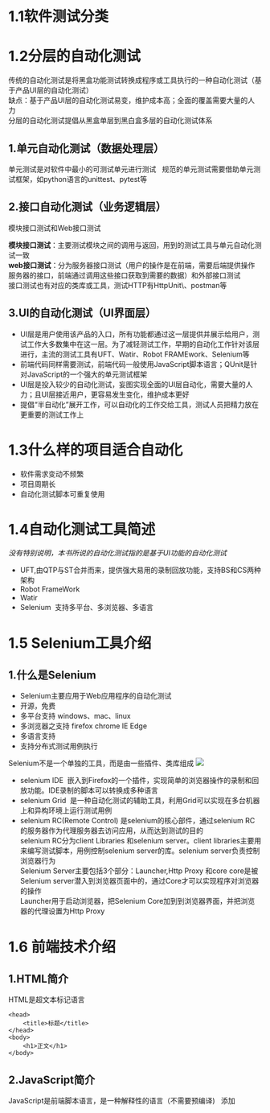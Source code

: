 # 1.1软件测试分类
# 1.2分层的自动化测试
传统的自动化测试是将黑盒功能测试转换成程序或工具执行的一种自动化测试（基于产品UI层的自动化测试）  
缺点：基于产品UI层的自动化测试易变，维护成本高；全面的覆盖需要大量的人力  
分层的自动化测试提倡从黑盒单层到黑白盒多层的自动化测试体系  
## 1.单元自动化测试（数据处理层）
单元测试是对软件中最小的可测试单元进行测试  
规范的单元测试需要借助单元测试框架，如python语言的unittest、pytest等
## 2.接口自动化测试（业务逻辑层）
模块接口测试和Web接口测试  

**模块接口测试**：主要测试模块之间的调用与返回，用到的测试工具与单元自动化测试一致  
**web接口测试**：分为服务器接口测试（用户的操作是在前端，需要后端提供操作服务器的接口，前端通过调用这些接口获取到需要的数据）和外部接口测试  
接口测试也有对应的类库或工具，测试HTTP有HttpUnit\、postman等
## 3.UI的自动化测试（UI界面层）  
- UI层是用户使用该产品的入口，所有功能都通过这一层提供并展示给用户，测试工作大多数集中在这一层。为了减轻测试工作，早期的自动化工作针对该层进行，主流的测试工具有UFT、Watir、Robot FRAMEwork、Selenium等
- 前端代码同样需要测试，前端代码一般使用JavaScript脚本语言；QUnit是针对JavaScript的一个强大的单元测试框架
- UI层是投入较少的自动化测试，妄图实现全面的UI层自动化，需要大量的人力；且UI层接近用户，更容易发生变化，维护成本更好
- 提倡“半自动化”展开工作，可以自动化的工作交给工具，测试人员把精力放在更重要的测试工作上
# 1.3什么样的项目适合自动化  
- 软件需求变动不频繁
- 项目周期长
- 自动化测试脚本可重复使用
# 1.4自动化测试工具简述
*没有特别说明，本书所说的自动化测试指的是基于UI功能的自动化测试*  
- UFT,由QTP与ST合并而来，提供强大易用的录制回放功能，支持BS和CS两种架构
- Robot FrameWork
- Watir
- Selenium  支持多平台、多浏览器、多语言
# 1.5 Selenium工具介绍
## 1.什么是Selenium
- Selenium主要应用于Web应用程序的自动化测试
- 开源，免费
- 多平台支持 windows、mac、linux
- 多浏览器之支持 firefox chrome IE Edge
- 多语言支持 
- 支持分布式测试用例执行

Selenium不是一个单独的工具，而是由一些插件、类库组成
![](https://github.com/crl608/SELENIUM/blob/master/1.png)  

- selenium IDE  嵌入到Firefox的一个插件，实现简单的浏览器操作的录制和回放功能。IDE录制的脚本可以转换成多种语言
- selenium Grid  是一种自动化测试的辅助工具，利用Grid可以实现在多台机器上和异构环境上运行测试用例
- selenium RC(Remote Control) 是selenium的核心部件，通过selenium RC的服务器作为代理服务器去访问应用，从而达到测试的目的  
selenium RC分为client Libraries 和selenium server。client libraries主要用来编写测试脚本，用例控制selenium server的库。selenium server负责控制浏览器行为  
Selenium Server主要包括3个部分：Launcher,Http Proxy 和core
core是被Selenium server潜入到浏览器页面中的，通过Core才可以实现程序对浏览器的操作  
Launcher用于启动浏览器，把Selenium Core加到到浏览器界面，并把浏览器的代理设置为Http Proxy

# 1.6 前端技术介绍
## 1.HTML简介  
HTML是超文本标记语言
> <html>
    <head>
        <title>标题</title>
    </head>
    <body>
        <h1>正文</h1>
    </body>
</html>

## 2.JavaScript简介  
JavaScript是前端脚本语言，是一种解释性的语言（不需要预编译)  
添加<script>标签，并通过type属性定义脚本语言
 > <html>
    <head>
        <title>标题</title>
    </head>
    <body>
        <script type="text/javascript">
            document.write("HEllo World!")
        </script>
    </body>
</html>
    
## 3.xml简介 
xml是扩展标记语言，与html类似  
HTML被设计用来显示数据，焦点是数据的外观；XML被设计为传输和存储数据，焦点是数据的内容  

> \<?xml version="1.0"?>

> <note>
    <to>George</to>
    <from>John</from>
    <heading>Reminder</heading>
    <body>Don't forget the meeting!</body>
</note>

# 1.7 前端工具介绍
## 1.FireBug
FireBug是Firefox浏览器下的一套开发类插件，它集HTML查看和编辑、Javascript控制台、网络状况监控器、Cookie查看于一体  
在Web自动化测试脚本的编写过程中，此工具起着至关重要的作用
## 2.FirePath
FirePath是FireBug插件扩展的一个工具，帮助快速定位页面上的元素
## 3.Chrome开发人员工具与IE开发人员工具
Chrome浏览器默认自导Chrome开发人员工具  
IE浏览器有开发人员工具 F12
